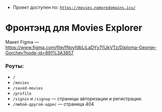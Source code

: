 * Проект доступен по: [`https://movies.nomoredomains.icu/`](https://movies.nomoredomains.icu/)

# Фронтэнд для Movies Explorer
Макет Figma — https://www.figma.com/file/fNoyfdbLjLaDYy7l1JkVTz/Diploma-George-Gorchev?node-id=891%3A3857

### Роуты:
* `/` 
* `/movies`
* `/saved-movies` 
* `/profile` 
* `/signin` и `/signup` — страницы авторизации и регистрации.
* `/любой-другой-адрес` — страница 404

